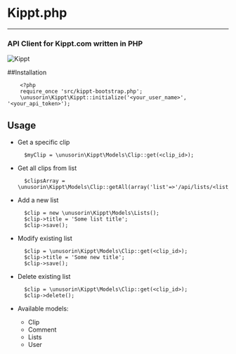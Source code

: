 # Kippt.php
- --
### API Client for Kippt.com written in PHP

![Kippt](https://si0.twimg.com/profile_images/2275864328/2hnkee9et7cp8bnz12yr.png)


##Installation

		<?php
		require_once 'src/kippt-bootstrap.php';
		\unusorin\Kippt\Kippt::initialize('<your_user_name>', '<your_api_token>');

		
## Usage

* Get a specific clip

		$myClip = \unusorin\Kippt\Models\Clip::get(<clip_id>);

* Get all clips from list

		$clipsArray = \unusorin\Kippt\Models\Clip::getAll(array('list'=>'/api/lists/<list_id>/'));

* Add a new list

        $clip = new \unusorin\Kippt\Models\Lists();
        $clip->title = 'Some list title';
        $clip->save();

* Modify existing list

        $clip = \unusorin\Kippt\Models\Clip::get(<clip_id>);
        $clip->title = 'Some new title';
        $clip->save();

* Delete existing list

        $clip = \unusorin\Kippt\Models\Clip::get(<clip_id>);
        $clip->delete();

* Available models:
	* Clip
	* Comment
	* Lists
	* User	
